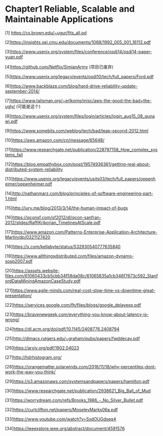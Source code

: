 # Chapter1 Reliable, Scalable and Maintainable Applications

[1] https://cs.brown.edu/~ugur/fits_all.pd

[2]https://insights.sei.cmu.edu/documents/1068/1992_005_001_16112.pdf

[3]https://www.usenix.org/system/files/conference/osdi14/osdi14-paper-yuan.pdf

[4]https://github.com/Netflix/SimianArmy (项目已废弃)

[5]https://www.usenix.org/legacy/events/osdi10/tech/full_papers/Ford.pdf

[6]https://www.backblaze.com/blog/hard-drive-reliability-update-september-2014/

[7]https://www.talisman.org/~erlkonig/misc/aws-the-good-the-bad+the-ugly/ (可能是这个)

[8]https://www.usenix.org/system/files/login/articles/login_aug15_08_gunawi.pdf

[9]https://www.somebits.com/weblog/tech/bad/leap-second-2012.html

[10]https://aws.amazon.com/cn/message/65648/

[11]https://www.researchgate.net/publication/228797158_How_complex_systems_fail

[12]https://blog.empathybox.com/post/19574936361/getting-real-about-distributed-system-reliability

[13]https://www.usenix.org/legacy/events/usits03/tech/full_papers/oppenheimer/oppenheimer.pdf

[14]http://nathanmarz.com/blog/principles-of-software-engineering-part-1.html

[15]http://jury.me/blog/2013/3/14/the-human-impact-of-bugs

[16]https://qconsf.com/sf2012/dl/qcon-sanfran-2012/slides/RaffiKrikorian_TimelinesAtScale.pdf

[17]https://www.amazon.com/Patterns-Enterprise-Application-Architecture-Martin/dp/0321127420

[18]https://x.com/kellabyte/status/532930540777635840

[19]https://www.allthingsdistributed.com/files/amazon-dynamo-sosp2007.pdf

[20]https://assets.website-files.com/61060433cb5cbb34f58da08c/61065835a1cb346f7673c592_StanfordDataMiningAmazonCaseStudy.pdf

[21]https://www.agile-minds.com/real-cost-slow-time-vs-downtime-great-presentation/

[22]https://services.google.com/fh/files/blogs/google_delayexp.pdf

[23]https://bravenewgeek.com/everything-you-know-about-latency-is-wrong/

[24]https://dl.acm.org/doi/pdf/10.1145/2408776.2408794

[25]http://dimacs.rutgers.edu/~graham/pubs/papers/fwddecay.pdf

[26]https://arxiv.org/pdf/1902.04023

[27]http://hdrhistogram.org/

[28]https://orangematter.solarwinds.com/2016/11/18/why-percentiles-dont-work-the-way-you-think/

[29]https://s3.amazonaws.com/systemsandpapers/papers/hamilton.pdf

[30]https://www.researchgate.net/publication/2938621_Big_Ball_of_Mud

[31]https://worrydream.com/refs/Brooks_1986_-_No_Silver_Bullet.pdf

[32]https://curtclifton.net/papers/MoseleyMarks06a.pdf

[33]https://www.youtube.com/watch?v=SxdOUGdseq4

[34]https://ieeexplore.ieee.org/abstract/document/4591576
